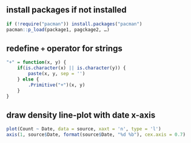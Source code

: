## install packages if not installed

```r
if (!require("pacman")) install.packages("pacman")
pacman::p_load(package1, pagckage2, …)
```

## redefine `+` operator for strings

```r
"+" = function(x, y) {
    if(is.character(x) || is.character(y)) {
        paste(x, y, sep = '')
    } else {
        .Primitive("+")(x, y)
    }
}
```

## draw density line-plot with date x-axis

```r
plot(Count ~ Date, data = source, xaxt = 'n', type = 'l')
axis(1, source$Date, format(source$Date, "%d %b"), cex.axis = 0.7)
```
